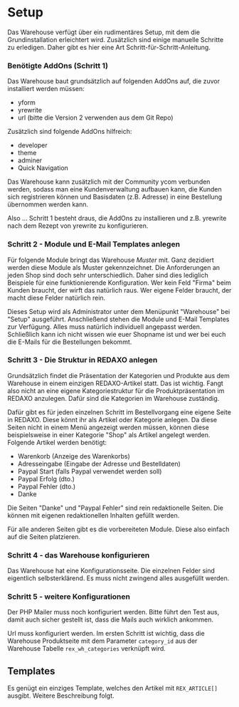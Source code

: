 # Setup

Das Warehouse verfügt über ein rudimentäres Setup, mit dem die Grundinstallation erleichtert wird. Zusätzlich sind einige manuelle Schritte zu erledigen. Daher gibt es hier eine Art Schritt-für-Schritt-Anleitung.

### Benötigte AddOns (Schritt 1)

Das Warehouse baut grundsätzlich auf folgenden AddOns auf, die zuvor installiert werden müssen:

- yform
- yrewrite
- url (bitte die Version 2 verwenden aus dem Git Repo)

Zusätzlich sind folgende AddOns hilfreich:

- developer
- theme
- adminer
- Quick Navigation

Das Warehouse kann zusätzlich mit der Community ycom verbunden werden, sodass man eine Kundenverwaltung aufbauen kann, die Kunden sich registrieren können und Basisdaten (z.B. Adresse) in eine Bestellung übernommen werden kann.

Also ... Schritt 1 besteht draus, die AddOns zu installieren und z.B. yrewrite nach dem Rezept von yrewrite zu konfigurieren.

### Schritt 2 - Module und E-Mail Templates anlegen

Für folgende Module bringt das Warehouse *Muster* mit. Ganz dezidiert werden diese Module als Muster gekennzeichnet. Die Anforderungen an jeden Shop sind doch sehr unterschiedlich. Daher sind dies lediglich Beispiele für eine funktionierende Konfiguration. Wer kein Feld "Firma" beim Kunden braucht, der wirft das natürlich raus. Wer eigene Felder braucht, der macht diese Felder natürlich rein.

Dieses Setup wird als Administrator unter dem Menüpunkt "Warehouse" bei "Setup" ausgeführt. Anschließend stehen die Module und E-Mail Templates zur Verfügung. Alles muss natürlich individuell angepasst werden. Schließlich kann ich nicht wissen wie euer Shopname ist und wer bei euch die E-Mails für die Bestellungen bekommt.

### Schritt 3 - Die Struktur in REDAXO anlegen

Grundsätzlich findet die Präsentation der Kategorien und Produkte aus dem Warehouse in einem einzigen REDAXO-Artikel statt. Das ist wichtig. Fangt also nicht an eine eigene Kategoriestruktur für die Produktpräsentation im REDAXO anzulegen. Dafür sind die Kategorien im Warehouse zuständig.

Dafür gibt es für jeden einzelnen Schritt im Bestellvorgang eine eigene Seite in REDAXO. Diese könnt ihr als Artikel oder Kategorie anlegen. Da diese Seiten nicht in einem Menü angezeigt werden müssen, können diese beispielsweise in einer Kategorie "Shop" als Artikel angelegt werden. Folgende Artikel werden benötigt:

- Warenkorb (Anzeige des Warenkorbs)
- Adresseingabe (Eingabe der Adresse und Bestelldaten)
- Paypal Start (falls Paypal verwendet werden soll)
- Paypal Erfolg (dto.)
- Paypal Fehler (dto.)
- Danke

Die Seiten "Danke" und "Paypal Fehler" sind rein redaktionelle Seiten. Die können mit eigenen redaktionellen Inhalten gefüllt werden.

Für alle anderen Seiten gibt es die vorbereiteten Module. Diese also einfach auf die Seiten platzieren.

### Schritt 4 - das Warehouse konfigurieren

Das Warehouse hat eine Konfigurationsseite. Die einzelnen Felder sind eigentlich selbsterklärend. Es muss nicht zwingend alles ausgefüllt werden.

### Schritt 5 - weitere Konfigurationen

Der PHP Mailer muss noch konfiguriert werden. Bitte führt den Test aus, damit auch sicher gestellt ist, dass die Mails auch wirklich ankommen.

Url muss konfiguriert werden. Im ersten Schritt ist wichtig, dass die Warehouse Produktseite mit dem Parameter `category_id` aus der Warehouse Tabelle `rex_wh_categories` verknüpft wird.

## Templates

Es genügt ein einziges Template, welches den Artikel mit `REX_ARTICLE[]` ausgibt. Weitere Beschreibung folgt.